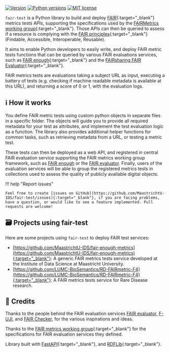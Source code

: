 [![Version](https://img.shields.io/pypi/v/fair-test)](https://pypi.org/project/fair-test) [![Python versions](https://img.shields.io/pypi/pyversions/fair-test)](https://pypi.org/project/fair-test) [![MIT license](https://img.shields.io/pypi/l/fair-test)](https://github.com/MaastrichtU-IDS/fair-test/blob/main/LICENSE)

`fair-test` is a Python library to build and deploy [FAIR](https://www.go-fair.org/fair-principles/){:target="_blank"} metrics tests APIs, supporting the specifications used by the [FAIRMetrics working group](https://github.com/FAIRMetrics/Metrics){:target="_blank"}. Those APIs can then be queried to assess if a resource is complying with the [FAIR principles](https://www.go-fair.org/fair-principles/){:target="_blank"} (Findable, Accessible, Interoperable, Reusable).

It aims to enable Python developers to easily write, and deploy FAIR metric tests functions that can be queried by various FAIR evaluations services, such as [FAIR enough](https://fair-enough.semanticscience.org/){:target="_blank"} and the [FAIRsharing FAIR Evaluator](https://fairsharing.github.io/FAIR-Evaluator-FrontEnd/){:target="_blank"}.

FAIR metrics tests are evaluations taking a subject URL as input, executing a battery of tests (e.g. checking if machine readable metadata is available at this URL), and returning a score of 0 or 1, with the evaluation logs.

## ℹ️ How it works

You define FAIR metric tests using custom python objects in separate files in a specific folder. The objects will guide you to provide all required metadata for your test as attributes, and implement the test evaluation logic as a function. The library also provides additional helper functions for common tasks, such as retrieving metadata from a URL, or testing a metric test.

These tests can then be deployed as a web API, and registered in central FAIR evaluation service supporting the FAIR metrics working group framework, such as [FAIR enough](https://fair-enough.semanticscience.org) or the [FAIR evaluator](https://fairsharing.github.io/FAIR-Evaluator-FrontEnd/). Finally, users of the evaluation services will be able to group the registered metrics tests in collections used to assess the quality of publicly available digital objects.

!!! help "Report issues"

    Feel free to create [issues on GitHub](https://github.com/MaastrichtU-IDS/fair-test/issues){:target="_blank"}, if you are facing problems, have a question, or would like to see a feature implemented. Pull requests are welcome!

## 🗃️ Projects using fair-test

Here are some projects using `fair-test` to deploy FAIR test services:

* [https://github.com/MaastrichtU-IDS/fair-enough-metrics](https://github.com/MaastrichtU-IDS/fair-enough-metrics){:target="_blank"}: A generic  FAIR metrics tests service developed at the Institute of Data Science at Maastricht University.
* [https://github.com/LUMC-BioSemantics/RD-FAIRmetric-F4](https://github.com/LUMC-BioSemantics/RD-FAIRmetric-F4){:target="_blank"}: A FAIR metrics tests service for Rare Disease research.

## 🤝 Credits

Thanks to the people behind the FAIR evaluation services [FAIR evaluator](https://fairsharing.github.io/FAIR-Evaluator-FrontEnd/#!/), [F-UJI](https://f-uji.net/), and [FAIR Checker](https://fair-checker.france-bioinformatique.fr/), for the various inspirations and ideas.

Thanks to the [FAIR metrics working group](https://github.com/FAIRMetrics/Metrics){:target="_blank"} for the specifications for FAIR evaluation services they defined.

Library built with [FastAPI](https://fastapi.tiangolo.com/){:target="_blank"}, and [RDFLib](https://github.com/RDFLib/rdflib){:target="_blank"}.
